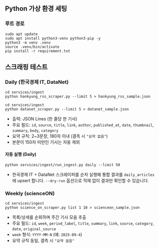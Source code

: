 ## Python 가상 환경 세팅

### 루트 경로

```WSL
sudo apt update
sudo apt install python3-venv python3-pip -y
python3 -m venv .venv
source .venv/bin/activate
pip install -r requirement.txt
```

## 스크래핑 테스트

### Daily (한국경제 IT, DataNet)

```wsl
cd services/ingest
python hankyung_rss_scraper.py --limit 5 > hankyung_rss_sample.json
```

```wsl
cd services/ingest
python datanet_scraper.py --limit 5 > datanet_sample.json
```

- 출력: JSON Lines (한 줄당 한 기사)
- 주요 필드: `id`, `source`, `title`, `link`, `author`, `published_at`, `date`, `thumbnail`, `summary`, `body`, `category`
- 요약 규칙: 2~3문장, 180자 이내 (결측 시 `"요약 없음"`)
- 본문이 150자 미만인 기사는 자동 제외

#### 자동 실행 (Daily)

```wsl
python services/ingest/run_ingest.py daily --limit 50
```

- 한국경제 IT + DataNet 스크레이퍼를 순차 실행해 통합 결과를 `daily_articles`에 upsert 합니다. `--dry-run` 옵션으로 적재 없이 결과만 확인할 수 있습니다.

### Weekly (scienceON)

```wsl
cd services/ingest
python science_on_scraper.py list 1 10 > scienceon_sample.json
```

- 목록/상세를 순회하며 주간 기사 모음 추출
- 주요 필드: `id`, `week`, `period_label`, `title`, `summary`, `link`, `source`, `category`, `date`, `original_source`
- `week` 형식: `YYYY-MM-N` (예: `2025-09-4`)
- 요약 규칙 동일, 결측 시 `"요약 없음"`
